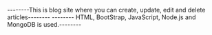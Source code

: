 --------This is blog site where you can create, update, edit and delete articles--------
-------- HTML, BootStrap, JavaScript, Node.js and MongoDB is used.-------- 